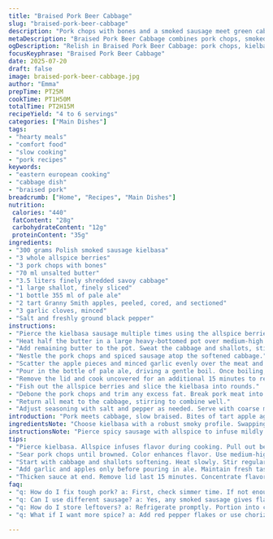 ```yaml
---
title: "Braised Pork Beer Cabbage"
slug: "braised-pork-beer-cabbage"
description: "Pork chops with bones and a smoked sausage meet green cabbage simmered slowly in a pale ale. Apples add a subtle sweetness, garlic punches flavor up, plus a hint of spice from cloves stuck in the sausage. Butter browns, meat sears, then everything melds for nearly two hours until tender. The cooking liquid reduces to a rich sauce. Bones removed, meat shredded, tossed back in. Salt and pepper adjust the taste. Moutarde on the side optional."
metaDescription: "Braised Pork Beer Cabbage combines pork chops, smoked sausage, and cabbage simmered in ale. A hearty Eastern European dish with rich flavors."
ogDescription: "Relish in Braised Pork Beer Cabbage: pork chops, kielbasa, soft cabbage and tart apples cook down into a savory delight. Comfort food redefined."
focusKeyphrase: "Braised Pork Beer Cabbage"
date: 2025-07-20
draft: false
image: braised-pork-beer-cabbage.jpg
author: "Emma"
prepTime: PT25M
cookTime: PT1H50M
totalTime: PT2H15M
recipeYield: "4 to 6 servings"
categories: ["Main Dishes"]
tags:
- "hearty meals"
- "comfort food"
- "slow cooking"
- "pork recipes"
keywords:
- "eastern european cooking"
- "cabbage dish"
- "braised pork"
breadcrumb: ["Home", "Recipes", "Main Dishes"]
nutrition: 
 calories: "440"
 fatContent: "28g"
 carbohydrateContent: "12g"
 proteinContent: "35g"
ingredients:
- "300 grams Polish smoked sausage kielbasa"
- "3 whole allspice berries"
- "3 pork chops with bones"
- "70 ml unsalted butter"
- "3.5 liters finely shredded savoy cabbage"
- "1 large shallot, finely sliced"
- "1 bottle 355 ml of pale ale"
- "2 tart Granny Smith apples, peeled, cored, and sectioned"
- "3 garlic cloves, minced"
- "Salt and freshly ground black pepper"
instructions:
- "Pierce the kielbasa sausage multiple times using the allspice berries. Set aside."
- "Heat half the butter in a large heavy-bottomed pot over medium-high heat. Sear pork chops on both sides until golden brown, seasoning each side with salt and pepper as they cook. Remove chops and place on a plate."
- "Add remaining butter to the pot. Sweat the cabbage and shallots, stirring occasionally. Sprinkle salt and pepper to taste."
- "Nestle the pork chops and spiced sausage atop the softened cabbage."
- "Scatter the apple pieces and minced garlic evenly over the meat and veggies."
- "Pour in the bottle of pale ale, driving a gentle boil. Once boiling, cover and reduce heat to low. Let simmer gently for about 1 hour 35 minutes until pork is tender and falling apart."
- "Remove the lid and cook uncovered for an additional 15 minutes to reduce cooking liquid by around half, thickening the sauce."
- "Fish out the allspice berries and slice the kielbasa into rounds."
- "Debone the pork chops and trim any excess fat. Break pork meat into chunks."
- "Return all meat to the cabbage, stirring to combine well."
- "Adjust seasoning with salt and pepper as needed. Serve with coarse mustard if you want a sharp kick."
introduction: "Pork meets cabbage, slow braised. Bites of tart apple against savory meat. Garlic and shallots soften into sweet depths. Pale ale simmers everything tender. No rush here. Bones hold flavor, sliced out later. Sausage adds smoky richness pierced with whole allspice. Butter bras one layer then another. Liquid bubbles, then shrinks. You can smell cloves and beer in the air. Meat falls apart. Toss back in. A rustic hearty plate. Not fancy but filling, glowing with layered warmth. Try grainy musdtard on side, fierce contrast. Cold night perfect for this. Plates scrape clean more than once. Little effort, long reward."
ingredientsNote: "Choose kielbasa with a robust smoky profile. Swapping allspice berries for cloves turned forward here, giving spice a milder whisper rather than punch. Savoy cabbage stays tender but firm, less watery than green. Granny Smith apples bring bright acid and hold their shape. Shallots instead of onions for subtlety, melting into the mix. Butter used generously, enough for browning and softening layers. Pale ale with balanced malt bitterness keeps flavor from being heavy or sweet. Garlic fresh and chopped fine goes evenly throughout. Salt and pepper to taste after the mix reduces so you don’t over-season early. A word on cloves: replaced original to shift aroma and lessen bite while keeping visual charm. Apples swapped out too—Cortland out, Granny Smith in—for more tartness and sharper contrast to the rich pork."
instructionsNote: "Pierce spicy sausage with allspice to infuse mildly during cooking but pull out before serving—no surprises in bites. Brown chops well, skin or no skin, on medium-high to seal flavor and color. Use all butter, no oil, for mellow richness. Start cabbage and shallots slowly to avoid burning; add salt early to draw moisture and soften evenly. Add apples and garlic last before the liquid to keep fresh notes. Cover tight during simmer to trap steam, keep meat super tender. Adjust times slightly depending on chop thickness. Near done, remove lid for evaporation; this thickens braising juices into a sauce. Final step: remove cloves/allspice, debone chops, shred pork for easy eating and mixing. Stir in sliced sausage last to evenly spread smoky flavor throughout dish. Taste multiple times, adjust salt pepper near the end; freezing or reheating may amplify seasoning. Serve warm, with strong mustard if desired. Keeps well refrigerated, flavors deepen overnight."
tips:
- "Pierce kielbasa. Allspice infuses flavor during cooking. Pull out berries before serving. No surprises. Perfect harmony in each bite. Cook's secret."
- "Sear pork chops until browned. Color enhances flavor. Use medium-high heat. Remove chops. Save on plate. Moist, juicy meat is key. Don’t skip this step."
- "Start with cabbage and shallots softening. Heat slowly. Stir regularly. Salt early helps moisture come out. Even cooking, great texture combined."
- "Add garlic and apples only before pouring in ale. Maintain fresh taste. Cooking changes flavors. Watch simmer time; it makes or breaks tenderness. No rushing."
- "Thicken sauce at end. Remove lid last 15 minutes. Concentrate flavors. Avoid watery mix. Taste seasonings just before finishing. This is crucial for great result."
faq:
- "q: How do I fix tough pork? a: First, check simmer time. If not enough, meat won't fall apart. Next, cook low and slow. Change thickness of chops maybe."
- "q: Can I use different sausage? a: Yes, any smoked sausage gives flavor. But taste varies. Choose robust options for best results. Kielbasa adds depth."
- "q: How do I store leftovers? a: Refrigerate promptly. Portion into containers. Lasts a few days. Freezing works too. Reheat gently; don’t overcook."
- "q: What if I want more spice? a: Add red pepper flakes or use chorizo sausage. Change allspice to cloves. Spice impacts overall taste, experiment as desired."

---
```

